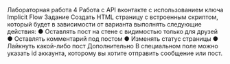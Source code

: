 Лабораторная работа 4
Работа с API вконтакте с использованием ключа Implicit
Flow
Задание
Создать HTML страницу с встроенным скриптом, который будет в зависимости от
варианта выполнять следующие действия:
● Оставлять пост на стене с видимостью только для друзей
● Оставлять комментарий под постом
● Изменять статус страницы
● Лайкнуть какой-либо пост
Дополнительно
В специальном поле можно указать id аккаунта, которому вы хотите отправить
сообщение или пост.
